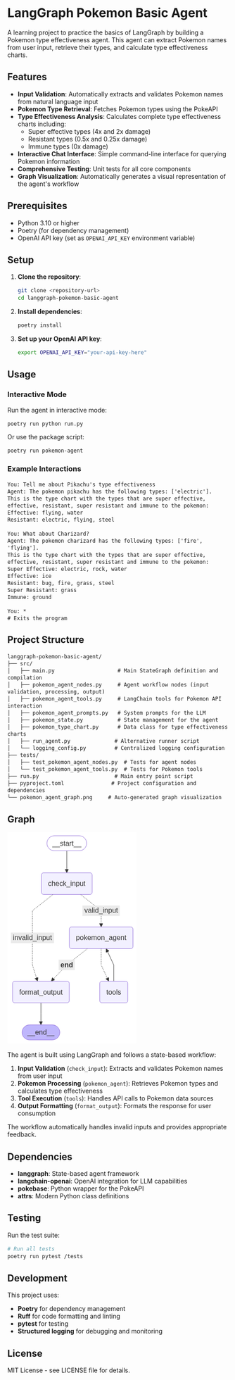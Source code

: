 # LangGraph Pokemon Basic Agent

A learning project to practice the basics of LangGraph by building a Pokemon type effectiveness agent. This agent can extract Pokemon names from user input, retrieve their types, and calculate type effectiveness charts.

## Features

- **Input Validation**: Automatically extracts and validates Pokemon names from natural language input
- **Pokemon Type Retrieval**: Fetches Pokemon types using the PokeAPI
- **Type Effectiveness Analysis**: Calculates complete type effectiveness charts including:
  - Super effective types (4x and 2x damage)
  - Resistant types (0.5x and 0.25x damage)  
  - Immune types (0x damage)
- **Interactive Chat Interface**: Simple command-line interface for querying Pokemon information
- **Comprehensive Testing**: Unit tests for all core components
- **Graph Visualization**: Automatically generates a visual representation of the agent's workflow

## Prerequisites

- Python 3.10 or higher
- Poetry (for dependency management)
- OpenAI API key (set as `OPENAI_API_KEY` environment variable)

## Setup

1. **Clone the repository**:
   ```bash
   git clone <repository-url>
   cd langgraph-pokemon-basic-agent
   ```

2. **Install dependencies**:
   ```bash
   poetry install
   ```

3. **Set up your OpenAI API key**:
   ```bash
   export OPENAI_API_KEY="your-api-key-here"
   ```

## Usage

### Interactive Mode

Run the agent in interactive mode:

```bash
poetry run python run.py
```

Or use the package script:

```bash
poetry run pokemon-agent
```

### Example Interactions

```
You: Tell me about Pikachu's type effectiveness
Agent: The pokemon pikachu has the following types: ['electric'].
This is the type chart with the types that are super effective, effective, resistant, super resistant and immune to the pokemon:
Effective: flying, water
Resistant: electric, flying, steel

You: What about Charizard?
Agent: The pokemon charizard has the following types: ['fire', 'flying'].
This is the type chart with the types that are super effective, effective, resistant, super resistant and immune to the pokemon:
Super Effective: electric, rock, water
Effective: ice
Resistant: bug, fire, grass, steel
Super Resistant: grass
Immune: ground

You: *
# Exits the program
```

## Project Structure

```
langgraph-pokemon-basic-agent/
├── src/
│   ├── main.py                    # Main StateGraph definition and compilation
│   ├── pokemon_agent_nodes.py     # Agent workflow nodes (input validation, processing, output)
│   ├── pokemon_agent_tools.py     # LangChain tools for Pokemon API interaction
│   ├── pokemon_agent_prompts.py   # System prompts for the LLM
│   ├── pokemon_state.py           # State management for the agent
│   ├── pokemon_type_chart.py      # Data class for type effectiveness charts
│   ├── run_agent.py              # Alternative runner script
│   └── logging_config.py         # Centralized logging configuration
├── tests/
│   ├── test_pokemon_agent_nodes.py  # Tests for agent nodes
│   └── test_pokemon_agent_tools.py  # Tests for Pokemon tools
├── run.py                        # Main entry point script
├── pyproject.toml               # Project configuration and dependencies
└── pokemon_agent_graph.png     # Auto-generated graph visualization
```

## Graph

![Pokemon Agent Graph](pokemon_agent_graph.png)

The agent is built using LangGraph and follows a state-based workflow:

1. **Input Validation** (`check_input`): Extracts and validates Pokemon names from user input
2. **Pokemon Processing** (`pokemon_agent`): Retrieves Pokemon types and calculates type effectiveness
3. **Tool Execution** (`tools`): Handles API calls to Pokemon data sources
4. **Output Formatting** (`format_output`): Formats the response for user consumption

The workflow automatically handles invalid inputs and provides appropriate feedback.

## Dependencies

- **langgraph**: State-based agent framework
- **langchain-openai**: OpenAI integration for LLM capabilities
- **pokebase**: Python wrapper for the PokeAPI
- **attrs**: Modern Python class definitions

## Testing

Run the test suite:

```bash
# Run all tests
poetry run pytest /tests
```

## Development

This project uses:
- **Poetry** for dependency management
- **Ruff** for code formatting and linting
- **pytest** for testing
- **Structured logging** for debugging and monitoring

## License

MIT License - see LICENSE file for details.

